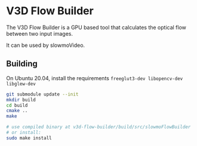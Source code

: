 # V3D Flow Builder

The V3D Flow Builder is a GPU based tool that calculates the optical flow between two input images.

It can be used by slowmoVideo.


## Building

On Ubuntu 20.04, install the requirements `freeglut3-dev libopencv-dev libglew-dev `

```bash
git submodule update --init
mkdir build
cd build
cmake ..
make

# use compiled binary at v3d-flow-builder/build/src/slowmoFlowBuilder
# or install:
sudo make install
```
